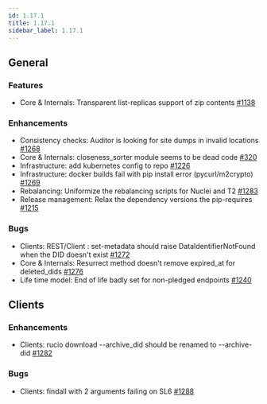 ```yaml
---
id: 1.17.1
title: 1.17.1
sidebar_label: 1.17.1
---
```


## General

### Features

-   Core & Internals: Transparent list-replicas support of zip contents
    [\#1138](https://github.com/rucio/rucio/issues/1138)

### Enhancements

-   Consistency checks: Auditor is looking for site dumps in invalid
    locations [\#1268](https://github.com/rucio/rucio/issues/1268)
-   Core & Internals: closeness_sorter module seems to be dead code
    [\#320](https://github.com/rucio/rucio/issues/320)
-   Infrastructure: add kubernetes config to repo
    [\#1226](https://github.com/rucio/rucio/issues/1226)
-   Infrastructure: docker builds fail with pip install error
    (pycurl/m2crypto)
    [\#1269](https://github.com/rucio/rucio/issues/1269)
-   Rebalancing: Uniformize the rebalancing scripts for Nuclei and T2
    [\#1283](https://github.com/rucio/rucio/issues/1283)
-   Release management: Relax the dependency versions the pip-requires
    [\#1215](https://github.com/rucio/rucio/issues/1215)

### Bugs

-   Clients: REST/Client : set-metadata should raise
    DataIdentifierNotFound when the DID doesn\'t exist
    [\#1272](https://github.com/rucio/rucio/issues/1272)
-   Core & Internals: Resurrect method doesn\'t remove expired_at for
    deleted_dids [\#1276](https://github.com/rucio/rucio/issues/1276)
-   Life time model: End of life badly set for non-pledged endpoints
    [\#1240](https://github.com/rucio/rucio/issues/1240)

## Clients

### Enhancements

-   Clients: rucio download \--archive_did should be renamed to
    \--archive-did [\#1282](https://github.com/rucio/rucio/issues/1282)

### Bugs

-   Clients: findall with 2 arguments failing on SL6
    [\#1288](https://github.com/rucio/rucio/issues/1288)

